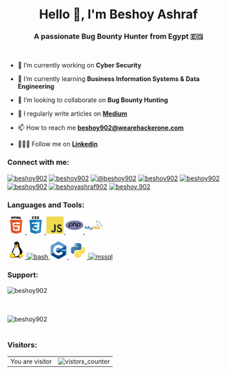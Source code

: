 
<h1 align="center">Hello 👋, I'm Beshoy Ashraf</h1>
<h3 align="center">A passionate Bug Bounty Hunter from Egypt 🇪🇬</h3>
<br>

- 🔭 I’m currently working on **Cyber Security**

- 🌱 I’m currently learning **Business Information Systems & Data Engineering**

- 🤝 I’m looking to collaborate on **Bug Bounty Hunting**

- 📝 I regularly write articles on **[Medium](https://beshoy902.medium.com)**

- 📫 How to reach me **[beshoy902@wearehackerone.com](mailto:beshoy902@wearehackerone.com)**

- 👨🏻‍💻 Follow me on **[Linkedin](https://linkedin.com/in/beshoy902)**

<h3 align="left">Connect with me:</h3>
<p align="left">
<a href="https://linkedin.com/in/beshoy902" target="blank"><img align="center" src="https://ugc.production.linktr.ee/UUIc9UHRuKx9kaMBTdNw_unnamed.png?io=true&amp;size=thumbnail-stack-v1_0" alt="beshoy902" height="30" width="30" /></a>
   <a href="https://learn.microsoft.com/en-us/users/beshoy902/" target="blank"><img align="center" src="https://www.pngplay.com/wp-content/uploads/9/Microsoft-Logo-PNG-Free-File-Download.png" alt="beshoy902" height="40" width="40" /></a>
<a href="https://medium.com/@beshoy902" target="blank"><img align="center" src="https://ugc.production.linktr.ee/6c5d7de8-e679-4580-b48a-41071108d0b9_medium-logo-icon-189223.png" alt="@beshoy902" height="40" width="40" /></a>
<a href="https://www.datacamp.com/portfolio/beshoy902" target="blank"><img align="center" src="https://images.g2crowd.com/uploads/product/image/large_detail/large_detail_4072699d88b493349a899494aad8b890/datacamp.png" alt="beshoy902" height="30" width="30" /></a>
<a href="https://www.hackerrank.com/beshoy902" target="blank"><img align="center" src="https://raw.githubusercontent.com/rahuldkjain/github-profile-readme-generator/master/src/images/icons/Social/hackerrank.svg" alt="beshoy902" height="30" width="40" /></a>
<a href="https://www.leetcode.com/beshoy902" target="blank"><img align="center" src="https://raw.githubusercontent.com/rahuldkjain/github-profile-readme-generator/master/src/images/icons/Social/leet-code.svg" alt="beshoy902" height="30" width="40" /></a>
<a href="https://x.com/beshoyashraf902" target="blank"><img align="center" src="https://raw.githubusercontent.com/rahuldkjain/github-profile-readme-generator/master/src/images/icons/Social/twitter.svg" alt="beshoyashraf902" height="30" width="40" /></a>
<a href="https://instagram.com/beshoy.902" target="blank"><img align="center" src="https://raw.githubusercontent.com/rahuldkjain/github-profile-readme-generator/master/src/images/icons/Social/instagram.svg" alt="beshoy.902" height="30" width="40" /></a>
</p>


<h3 align="left">Languages and Tools:</h3>
<p align="left"> 
   <a href="https://www.w3.org/html/" target="_blank" rel="noreferrer"> 
      <img src="https://raw.githubusercontent.com/devicons/devicon/master/icons/html5/html5-original-wordmark.svg" alt="html5" width="40" height="40"/> </a> 
  <a href="https://www.w3schools.com/css/" target="_blank" rel="noreferrer"> <img src="https://raw.githubusercontent.com/devicons/devicon/master/icons/css3/css3-original-wordmark.svg" alt="css3" width="40" height="40"/> </a>  
  <a href="https://developer.mozilla.org/en-US/docs/Web/JavaScript" target="_blank" rel="noreferrer"> <img src="https://raw.githubusercontent.com/devicons/devicon/master/icons/javascript/javascript-original.svg" alt="javascript" width="40" height="40"/> </a> 
   <a href="https://www.php.net" target="_blank" rel="noreferrer"> <img src="https://raw.githubusercontent.com/devicons/devicon/master/icons/php/php-original.svg" alt="php" width="40" height="40"/> </a>
 <a href="https://www.mysql.com/" target="_blank" rel="noreferrer"> <img src="https://raw.githubusercontent.com/devicons/devicon/master/icons/mysql/mysql-original-wordmark.svg" alt="mysql" width="40" height="40"/> </a>   </p>

  <a href="https://www.linux.org/" target="_blank" rel="noreferrer"> <img src="https://raw.githubusercontent.com/devicons/devicon/master/icons/linux/linux-original.svg" alt="linux" width="40" height="40"/> </a>
<a href="https://www.gnu.org/software/bash/" target="_blank" rel="noreferrer"> <img src="https://www.vectorlogo.zone/logos/gnu_bash/gnu_bash-icon.svg" alt="bash" width="40" height="40"/> </a> 
  <a href="https://www.w3schools.com/cpp/" target="_blank" rel="noreferrer"> <img src="https://raw.githubusercontent.com/devicons/devicon/master/icons/cplusplus/cplusplus-original.svg" alt="cplusplus" width="40" height="40"/> </a> 
  <a href="https://www.python.org" target="_blank" rel="noreferrer"> <img src="https://raw.githubusercontent.com/devicons/devicon/master/icons/python/python-original.svg" alt="python" width="40" height="40"/> </a>
   <a href="https://www.microsoft.com/en-us/sql-server" target="_blank" rel="noreferrer"> <img src="https://www.svgrepo.com/show/303229/microsoft-sql-server-logo.svg" alt="mssql" width="40" height="40"/> </a>
  <br>


<h3 align="left">Support:</h3>
<p><a href="https://ipn.eg/S/ashraf902/instapay/3ozZuD"> <img align="left" src="https://beshoy902.github.io/gpa/instapay.png" height="50" width="210" alt="beshoy902" /></a></p><br><br><br>
<p><a href="https://www.buymeacoffee.com/beshoy902"> <img align="left" src="https://cdn.buymeacoffee.com/buttons/v2/default-yellow.png" height="50" width="210" alt="beshoy902" /></a></p><br><br>

### Visitors:
<table>
  <tr>
    <td>You are visitor</td>
    <td><img src="https://profile-counter.glitch.me/beshoy902/count.svg" alt="vistors_counter" /></td>
  </tr>
</table>
